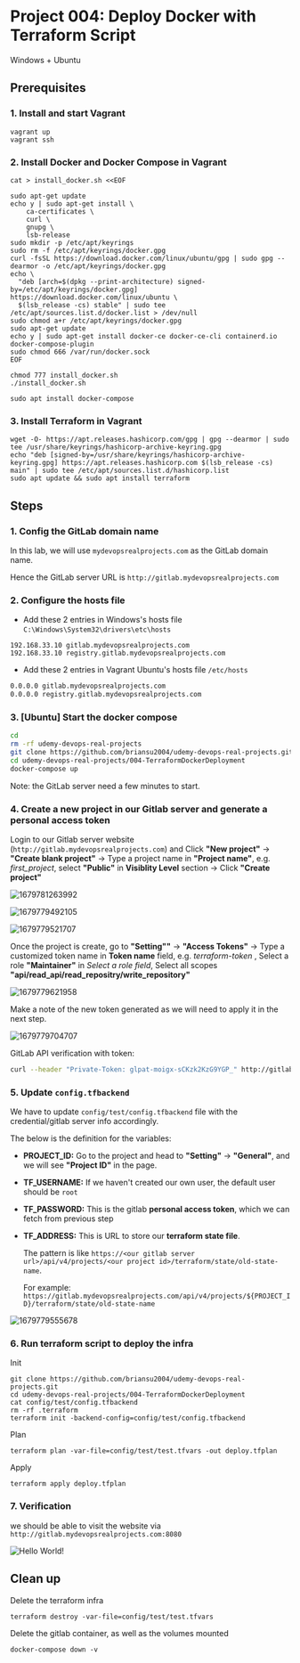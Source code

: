 # Project 004: Deploy Docker with Terraform Script

Windows + Ubuntu

## Prerequisites

### 1. Install and start Vagrant

```dos
vagrant up 
vagrant ssh
```

### 2. Install Docker and Docker Compose in Vagrant

```dos
cat > install_docker.sh <<EOF

sudo apt-get update
echo y | sudo apt-get install \
    ca-certificates \
    curl \
    gnupg \
    lsb-release
sudo mkdir -p /etc/apt/keyrings
sudo rm -f /etc/apt/keyrings/docker.gpg
curl -fsSL https://download.docker.com/linux/ubuntu/gpg | sudo gpg --dearmor -o /etc/apt/keyrings/docker.gpg
echo \
  "deb [arch=$(dpkg --print-architecture) signed-by=/etc/apt/keyrings/docker.gpg] https://download.docker.com/linux/ubuntu \
  $(lsb_release -cs) stable" | sudo tee /etc/apt/sources.list.d/docker.list > /dev/null
sudo chmod a+r /etc/apt/keyrings/docker.gpg
sudo apt-get update
echo y | sudo apt-get install docker-ce docker-ce-cli containerd.io docker-compose-plugin
sudo chmod 666 /var/run/docker.sock
EOF

chmod 777 install_docker.sh
./install_docker.sh

sudo apt install docker-compose
```

### 3. Install Terraform in Vagrant

```dos
wget -O- https://apt.releases.hashicorp.com/gpg | gpg --dearmor | sudo tee /usr/share/keyrings/hashicorp-archive-keyring.gpg
echo "deb [signed-by=/usr/share/keyrings/hashicorp-archive-keyring.gpg] https://apt.releases.hashicorp.com $(lsb_release -cs) main" | sudo tee /etc/apt/sources.list.d/hashicorp.list
sudo apt update && sudo apt install terraform
```

## Steps

### 1. Config the GitLab domain name

In this lab, we will use `mydevopsrealprojects.com` as the GitLab domain name.

Hence the GitLab server URL is `http://gitlab.mydevopsrealprojects.com`

### 2. Configure the **hosts** file

- Add these 2 entries in Windows's hosts file `C:\Windows\System32\drivers\etc\hosts`

```dos
192.168.33.10 gitlab.mydevopsrealprojects.com
192.168.33.10 registry.gitlab.mydevopsrealprojects.com
```

- Add these 2 entries in Vagrant Ubuntu's hosts file `/etc/hosts`

```bash
0.0.0.0 gitlab.mydevopsrealprojects.com
0.0.0.0 registry.gitlab.mydevopsrealprojects.com
```

### 3. [Ubuntu] Start the docker compose

```bash
cd
rm -rf udemy-devops-real-projects
git clone https://github.com/briansu2004/udemy-devops-real-projects.git
cd udemy-devops-real-projects/004-TerraformDockerDeployment
docker-compose up
```

Note: the GitLab server need a few minutes to start.

### 4. Create a new project in our Gitlab server and generate a personal access token

Login to our Gitlab server website (`http://gitlab.mydevopsrealprojects.com`) and Click **"New project"** -> **"Create blank project"** -> Type a project name in **"Project name"**, e.g. *first_project*, select **"Public"** in **Visiblity Level** section -> Click **"Create project"**

![1679781263992](image/02_Y_Windows_Ubuntu/1679781263992.png)

![1679779492105](image/01_Y_WindowsOnly/1679779492105.png)

![1679779521707](image/01_Y_WindowsOnly/1679779521707.png)

Once the project is create, go to **"Setting""** -> **"Access Tokens"** -> Type a customized token name in **Token name** field, e.g. *terraform-token* , Select a role **"Maintainer"** in *Select a role field*, Select all scopes **"api/read_api/read_repositry/write_repository"**

![1679779621958](image/01_Y_WindowsOnly/1679779621958.png)

Make a note of the new token generated as we will need to apply it in the next step.

![1679779704707](image/01_Y_WindowsOnly/1679779704707.png)

GitLab API verification with token:

```bash
curl --header "Private-Token: glpat-moigx-sCKzk2KzG9YGP_" http://gitlab.mydevopsrealprojects.com/api/v4/projects
```

### 5. Update `config.tfbackend`

We have to update `config/test/config.tfbackend` file with the credential/gitlab server info accordingly.

The below is the definition for the variables:

- **PROJECT_ID:** Go to the project and head to **"Setting"** -> **"General"**, and we will see **"Project ID"** in the page.
- **TF_USERNAME:** If we haven't created our own user, the default user should be `root`
- **TF_PASSWORD:** This is the gitlab **personal access token**, which we can fetch from previous step
- **TF_ADDRESS:** This is URL to store our **terraform state file**.

  The pattern is like `https://<our gitlab server url>/api/v4/projects/<our project id>/terraform/state/old-state-name`.

  For example: `https://gitlab.mydevopsrealprojects.com/api/v4/projects/${PROJECT_ID}/terraform/state/old-state-name`

![1679779555678](image/01_Y_WindowsOnly/1679779555678.png)

### 6. Run terraform script to deploy the infra

Init

```dos
git clone https://github.com/briansu2004/udemy-devops-real-projects.git
cd udemy-devops-real-projects/004-TerraformDockerDeployment
cat config/test/config.tfbackend
rm -rf .terraform
terraform init -backend-config=config/test/config.tfbackend
```

<!--
```bash
vagrant@vagrant:~/udemy-devops-real-projects/004-TerraformDockerDeployment$ terraform init -backend-config=config/test/config.tfbackend

Initializing the backend...

Successfully configured the backend "http"! Terraform will automatically
use this backend unless the backend configuration changes.

Initializing provider plugins...
- Finding kreuzwerker/docker versions matching "~> 2.13.0"...
- Installing kreuzwerker/docker v2.13.0...
- Installed kreuzwerker/docker v2.13.0 (self-signed, key ID 24E54F214569A8A5)

Partner and community providers are signed by their developers.
If you'd like to know more about provider signing, you can read about it here:
https://www.terraform.io/docs/cli/plugins/signing.html

Terraform has created a lock file .terraform.lock.hcl to record the provider
selections it made above. Include this file in your version control repository
so that Terraform can guarantee to make the same selections by default when
you run "terraform init" in the future.

Terraform has been successfully initialized!

You may now begin working with Terraform. Try running "terraform plan" to see
any changes that are required for your infrastructure. All Terraform commands
should now work.

If you ever set or change modules or backend configuration for Terraform,
rerun this command to reinitialize your working directory. If you forget, other
commands will detect it and remind you to do so if necessary.
```
-->

Plan

```dos
terraform plan -var-file=config/test/test.tfvars -out deploy.tfplan
```

<!--
```bash
vagrant@vagrant:~/udemy-devops-real-projects/004-TerraformDockerDeployment$ terraform plan -var-file=config/test/test.tfvars -out deploy.tfplan

Terraform used the selected providers to generate the following execution plan. Resource actions are indicated with the following symbols:
  + create

Terraform will perform the following actions:        

  # docker_container.hello_world will be created     
  + resource "docker_container" "hello_world" {      
      + attach           = false
      + bridge           = (known after apply)       
      + command          = (known after apply)       
      + container_logs   = (known after apply)       
      + entrypoint       = (known after apply)       
      + env              = (known after apply)       
      + exit_code        = (known after apply)       
      + gateway          = (known after apply)       
      + hostname         = (known after apply)       
      + id               = (known after apply)       
      + image            = (known after apply)       
      + init             = (known after apply)       
      + ip_address       = (known after apply)       
      + ip_prefix_length = (known after apply)       
      + ipc_mode         = (known after apply)       
      + log_driver       = "json-file"
      + logs             = false
      + must_run         = true
      + name             = "terraform-docker-example"
      + network_data     = (known after apply)       
      + read_only        = false
      + remove_volumes   = true
      + restart          = "no"
      + rm               = false
      + security_opts    = (known after apply)       
      + shm_size         = (known after apply)       
      + start            = true
      + stdin_open       = false
```
-->

Apply

```dos
terraform apply deploy.tfplan
```

<!--
```bash
vagrant@vagrant:~/udemy-devops-real-projects/004-TerraformDockerDeployment$ terraform apply deploy.tfplan
docker_image.hello_world: Creating...
docker_image.hello_world: Still creating... [10s elapsed]
docker_image.hello_world: Still creating... [20s elapsed]
docker_image.hello_world: Creation complete after 21s [id=sha256:3681d33a9e299fe6788a9c03c5b8f365c59638899539ef5021c3b587e92fe967hello-world]
docker_container.hello_world: Creating...
docker_container.hello_world: Creation complete after 1s [id=199bfef72df9e1e521cb80a20d81ecf375fd7abbd6c476f89382e9471c08aed6]
╷
│ Warning: Deprecated attribute
│
│   on containers.tf line 2, in resource "docker_container" "hello_world":
│    2:   image = docker_image.hello_world.latest
│
│ The attribute "latest" is deprecated. Refer to the provider documentation for details.
│
│ (and one more similar warning elsewhere)
╵

Apply complete! Resources: 2 added, 0 changed, 0 destroyed.

Outputs:

docker_container_name = "terraform-docker-example"
```
-->

### 7. Verification

we should be able to visit the website via `http://gitlab.mydevopsrealprojects.com:8080`

![Hello World!](image/02_Y_Windows_Ubuntu/1679869430545.png)

## Clean up

Delete the terraform infra

```dos
terraform destroy -var-file=config/test/test.tfvars 
```

Delete the gitlab container, as well as the volumes mounted

```dos
docker-compose down -v
```
